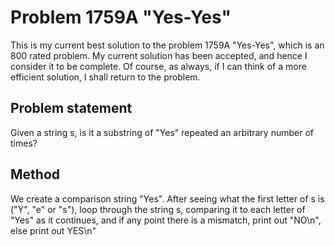 # Problem 1759A "Yes-Yes"

This is my current best solution to the problem 1759A "Yes-Yes", which is an 800 rated problem. My current solution has been accepted, and hence I consider it to be complete. Of course, as always, if I can think of a more efficient solution, I shall return to the problem. 

## Problem statement
Given a string s, is it a substring of "Yes" repeated an arbitrary number of times?

## Method
We create a comparison string "Yes". After seeing what the first letter of s is ("Y", "e" or "s"), loop through the string s, comparing it to each letter of "Yes" as it continues, and if any point there is a mismatch, print out "NO\n", else print out 
YES\n"
